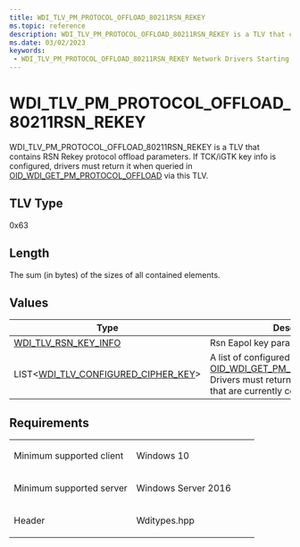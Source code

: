 ```yaml
---
title: WDI_TLV_PM_PROTOCOL_OFFLOAD_80211RSN_REKEY
ms.topic: reference
description: WDI_TLV_PM_PROTOCOL_OFFLOAD_80211RSN_REKEY is a TLV that contains RSN Rekey protocol offload parameters.
ms.date: 03/02/2023
keywords:
 - WDI_TLV_PM_PROTOCOL_OFFLOAD_80211RSN_REKEY Network Drivers Starting with Windows Vista
---
```


# WDI\_TLV\_PM\_PROTOCOL\_OFFLOAD\_80211RSN\_REKEY


WDI\_TLV\_PM\_PROTOCOL\_OFFLOAD\_80211RSN\_REKEY is a TLV that contains RSN Rekey protocol offload parameters. If TCK/iGTK key info is configured, drivers must return it when queried in [OID_WDI_GET_PM_PROTOCOL_OFFLOAD](oid-wdi-get-pm-protocol-offload.md) via this TLV.

## TLV Type


0x63

## Length


The sum (in bytes) of the sizes of all contained elements.

## Values


| Type | Description  |
| --- | --- |
| [WDI_TLV_RSN_KEY_INFO](wdi-tlv-rsn-key-info.md) | Rsn Eapol key parameters. |
| LIST<[WDI_TLV_CONFIGURED_CIPHER_KEY](wdi-tlv-configured-cipher-key.md)> | A list of configured ciphers to be set in [OID_WDI_GET_PM_PROTOCOL_OFFLOAD](oid-wdi-get-pm-protocol-offload.md). Drivers must return any GTK or iGTK keys that are currently configured. |

## Requirements

<table>
<colgroup>
<col width="50%" />
<col width="50%" />
</colgroup>
<tbody>
<tr class="odd">
<td><p>Minimum supported client</p></td>
<td><p>Windows 10</p></td>
</tr>
<tr class="even">
<td><p>Minimum supported server</p></td>
<td><p>Windows Server 2016</p></td>
</tr>
<tr class="odd">
<td><p>Header</p></td>
<td>Wditypes.hpp</td>
</tr>
</tbody>
</table>

 

 





